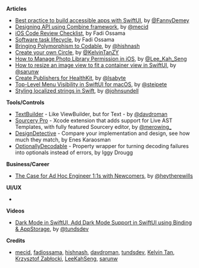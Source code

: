 
**Articles**

* [Best practice to build accessible apps with SwiftUI](https://dev.to/fannydemey/best-practice-to-build-accessible-apps-with-swiftui-3cdk), by [@FannyDemey](https://twitter.com/FannyDemey)
* [Designing API using Combine framework](https://swiftwithmajid.com/2021/04/07/designing-api-using-combine-framework/), by [@mecid](https://twitter.com/mecid)
* [iOS Code Review Checklist](https://medium.com/swiftcairo/ios-code-review-checklist-482f17f5c7c6), by Fadi Ossama
* [Software task lifecycle](https://fadyossama.medium.com/software-task-lifecycle-cb717ef0ff92), by Fadi Ossama
* [Bringing Polymorphism to Codable](https://lostmoa.com/blog/BringingPolymorphismToCodable/), by [@hishnash](https://twitter.com/hishnash)
* [Create your own Circle](https://daddycoding.com/2021/04/11/create-your-own-circle/), by [@KelvinTanZY](https://twitter.com/kelvintanzy)
* [How to Manage Photo Library Permission in iOS](https://swiftsenpai.com/development/photo-library-permission/), by [@Lee_Kah_Seng](https://twitter.com/Lee_Kah_Seng)
* [How to resize an image view to fit a container view in SwiftUI](https://sarunw.com/posts/how-to-resize-an-image-to-fit-a-container-view-in-swiftui/), by [@sarunw](https://twitter.com/sarunw)
* [Create Publishers for HealthKit](https://isalima.xyz/create-publishers-for-healthkit/), by [@lsabyte](https://twitter.com/lsabyte)
* [Top-Level Menu Visibility in SwiftUI for macOS](https://steipete.com/posts/top-level-menu-visibility-in-swiftui/), by [@steipete](https://twitter.com/steipete)
* [Styling localized strings in Swift](https://swiftbysundell.com/articles/styled-localized-strings-in-swift/), by [@johnsundell](https://twitter.com/johnsundell)

**Tools/Controls**

* [TextBuilder](https://github.com/davdroman/TextBuilder) - Like ViewBuilder, but for Text - by [@davdroman](https://github.com/davdroman)
* [Sourcery Pro](https://merowing.info/sourcery-pro/) - Xcode extension that adds support for Live AST Templates, with fully featured Sourcery editor, by [@merowing_](https://twitter.com/merowing_)
* [DesignDetective](https://github.com/EnesKaraosman/DesignDetective) - Compare your implementation and design, see how much they match, by Enes Karaosman
* [OptionallyDecodable](https://github.com/idrougge/OptionallyDecodable) - Property wrapper for turning decoding failures into optionals instead of errors, by Iggy Drougg

**Business/Career**

* [The Case for Ad Hoc Engineer 1:1s with Newcomers](https://pspdfkit.com/blog/2021/ad-hoc-engineer-meetings/), by [@heytherewills](https://twitter.com/heytherewills)

**UI/UX**

*

**Videos**

* [Dark Mode in SwiftUI, Add Dark Mode Support in SwiftUI using Binding & AppStorage](https://youtu.be/j7a4jvHz4MM), by [@tundsdev](https://twitter.com/tundsdev)

**Credits**

* [mecid](https://github.com/mecid), [fadiossama](https://github.com/FadiOssama), [hishnash](https://github.com/hishnash), [davdroman](https://github.com/davdroman), [tundsdev](https://github.com/tunds), [Kelvin Tan](https://twitter.com/kelvintanzy), [Krzysztof Zabłocki](https://github.com/krzysztofzablocki), [LeeKahSeng](https://github.com/LeeKahSeng), [sarunw](https://github.com/sarunw)

